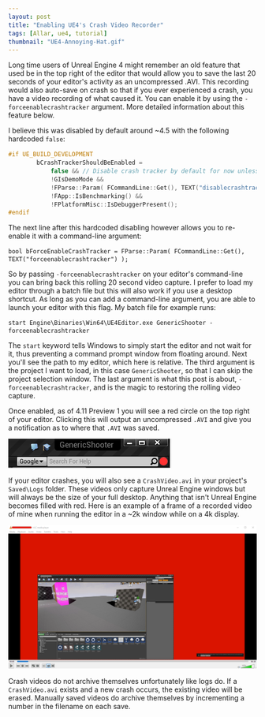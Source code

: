 ```yaml
---
layout: post
title: "Enabling UE4's Crash Video Recorder"
tags: [Allar, ue4, tutorial]
thumbnail: "UE4-Annoying-Hat.gif"
---
```


Long time users of Unreal Engine 4 might remember an old feature that used be in the top right of the editor that would allow you to save the last 20 seconds of your editor's activity as an uncompressed .AVI. This recording would also auto-save on crash so that if you ever experienced a crash, you have a video recording of what caused it. You can enable it by using the `-forceenablecrashtracker` argument. More detailed information about this feature below. <!-- more -->

I believe this was disabled by default around ~4.5 with the following hardcoded `false`:

``` cpp
#if UE_BUILD_DEVELOPMENT
		bCrashTrackerShouldBeEnabled =
			false && // Disable crash tracker by default for now unless someone enables it.
			!GIsDemoMode &&
			!FParse::Param( FCommandLine::Get(), TEXT("disablecrashtracker") ) &&
			!FApp::IsBenchmarking() &&
			!FPlatformMisc::IsDebuggerPresent();
#endif
```

The next line after this hardcoded disabling however allows you to re-enable it with a command-line argument:

	bool bForceEnableCrashTracker = FParse::Param( FCommandLine::Get(), TEXT("forceenablecrashtracker") );
	
So by passing `-forceenablecrashtracker` on your editor's command-line you can bring back this rolling 20 second video capture. I prefer to load my editor through a batch file but this will also work if you use a desktop shortcut. As long as you can add a command-line argument, you are able to launch your editor with this flag. My batch file for example runs:

	start Engine\Binaries\Win64\UE4Editor.exe GenericShooter -forceenablecrashtracker
	
The `start` keyword tells Windows to simply start the editor and not wait for it, thus preventing a command prompt window from floating around. Next you'll see the path to my editor, which here is relative. The third argument is the project I want to load, in this case `GenericShooter`, so that I can skip the project selection window. The last argument is what this post is about, `-forceenablecrashtracker`, and is the magic to restoring the rolling video capture.

Once enabled, as of 4.11 Preview 1 you will see a red circle on the top right of your editor. Clicking this will output an uncompressed `.AVI` and give you a notification as to where that `.AVI` was saved.

[![Red Circle](/images/blog/enablingvideorecorder/RedCircle.png)](/images/blog/enablingvideorecorder/RedCircle.png)

If your editor crashes, you will also see a `CrashVideo.avi` in your project's `Saved\Logs` folder. These videos only capture Unreal Engine windows but will always be the size of your full desktop. Anything that isn't Unreal Engine becomes filled with red. Here is an example of a frame of a recorded video of mine when running the editor in a ~2k window while on a 4k display.

[![Crash Video](/images/blog/enablingvideorecorder/CrashVideo.png)](/images/blog/enablingvideorecorder/CrashVideo.png)

Crash videos do not archive themselves unfortunately like logs do. If a `CrashVideo.avi` exists and a new crash occurs, the existing video will be erased. Manually saved videos do archive themselves by incrementing a number in the filename on each save.